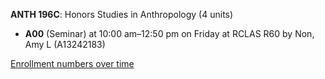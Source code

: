 **ANTH 196C**: Honors Studies in Anthropology (4 units)

- **A00** (Seminar) at 10:00 am–12:50 pm on Friday at RCLAS R60 by Non, Amy L (A13242183)

[Enrollment numbers over time](./ANTH196C.tsv)
